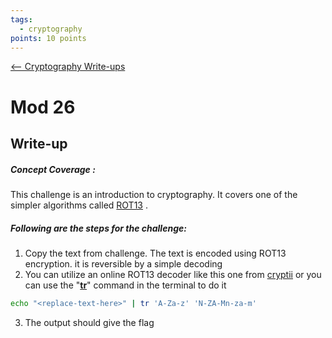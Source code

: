 ```yaml
---
tags:
  - cryptography
points: 10 points
---
```


[<-- Cryptography Write-ups](../writeup-list.md)

# Mod 26

## Write-up
##### Concept Coverage :
This challenge is an introduction to cryptography. It covers one of the simpler algorithms called [ROT13](https://en.wikipedia.org/wiki/ROT13) . 

##### Following are the steps for the challenge: 
1. Copy the text from challenge. The text is encoded using ROT13 encryption. it is reversible by a simple decoding
2. You can utilize an online ROT13 decoder like this one from [cryptii](https://cryptii.com/pipes/rot13-decoder) or you can use the "[**tr**](https://www.geeksforgeeks.org/tr-command-in-unix-linux-with-examples/)" command in the terminal to do it
```bash
echo "<replace-text-here>" | tr 'A-Za-z' 'N-ZA-Mn-za-m'
```
3. The output should give the flag
